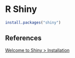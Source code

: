 # R Shiny


```r
install.packages("shiny")
```

## References

[Welcome to Shiny > Installation](https://shiny.posit.co/r/getstarted/shiny-basics/lesson1/index.html)
